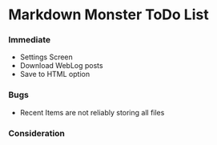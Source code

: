 # Markdown Monster ToDo List


### Immediate

* Settings Screen
* Download WebLog posts
* Save to HTML option

### Bugs

* Recent Items are not reliably storing all files

### Consideration



